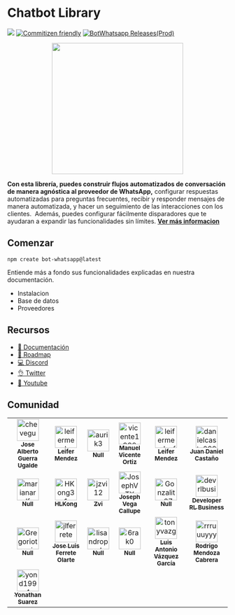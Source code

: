 # Chatbot Library
![](https://img.shields.io/npm/v/@bot-whatsapp/bot?color=%2300c200&label=%40bot-whatsapp)
[![Commitizen friendly](https://img.shields.io/badge/commitizen-friendly-brightgreen.svg)](http://commitizen.github.io/cz-cli/)
[![BotWhatsapp Releases(Prod)](https://github.com/codigoencasa/bot-whatsapp/actions/workflows/releases.yml/badge.svg)](https://github.com/codigoencasa/bot-whatsapp/actions/workflows/releases.yml)


<p align="center">
  <img width="300" src="https://i.imgur.com/Oauef6t.png">
</p>


**Con esta librería, puedes construir flujos automatizados de conversación de manera agnóstica al proveedor de WhatsApp,** configurar respuestas automatizadas para preguntas frecuentes, recibir y responder mensajes de manera automatizada, y hacer un seguimiento de las interacciones con los clientes.  Además, puedes configurar fácilmente disparadores que te ayudaran a expandir las funcionalidades sin límites. **[Ver más informacion](https://bot-whatsapp.netlify.app/)**

## Comenzar

```
npm create bot-whatsapp@latest
```

Entiende más a fondo sus funcionalidades explicadas en nuestra documentación.

- Instalacion
- Base de datos
- Proveedores

## Recursos
- [📄 Documentación](https://bot-whatsapp.netlify.app/)
- [🚀 Roadmap](https://github.com/orgs/codigoencasa/projects/1)
- [💻 Discord](https://link.codigoencasa.com/DISCORD)
- [👌 Twitter](https://twitter.com/leifermendez)
- [🎥 Youtube](https://www.youtube.com/watch?v=5lEMCeWEJ8o&list=PL_WGMLcL4jzWPhdhcUyhbFU6bC0oJd2BR)

## Comunidad
<!-- readme: collaborators,contributors -start -->
<table>
<tr>
    <td align="center">
        <a href="https://github.com/cheveguerra">
            <img src="https://avatars.githubusercontent.com/u/5891114?v=4" width="50;" alt="cheveguerra"/>
            <br />
            <sub><b>Jose Alberto Guerra Ugalde</b></sub>
        </a>
    </td>
    <td align="center">
        <a href="https://github.com/leifermendez">
            <img src="https://avatars.githubusercontent.com/u/15802366?v=4" width="50;" alt="leifermendez"/>
            <br />
            <sub><b>Leifer Mendez</b></sub>
        </a>
    </td>
    <td align="center">
        <a href="https://github.com/aurik3">
            <img src="https://avatars.githubusercontent.com/u/37228512?v=4" width="50;" alt="aurik3"/>
            <br />
            <sub><b>Null</b></sub>
        </a>
    </td>
    <td align="center">
        <a href="https://github.com/vicente1992">
            <img src="https://avatars.githubusercontent.com/u/57806030?v=4" width="50;" alt="vicente1992"/>
            <br />
            <sub><b>Manuel Vicente Ortiz</b></sub>
        </a>
    </td>
    <td align="center">
        <a href="https://github.com/leifermendezfroged">
            <img src="https://avatars.githubusercontent.com/u/97020486?v=4" width="50;" alt="leifermendezfroged"/>
            <br />
            <sub><b>Leifer Mendez</b></sub>
        </a>
    </td>
    <td align="center">
        <a href="https://github.com/danielcasta0398">
            <img src="https://avatars.githubusercontent.com/u/98791147?v=4" width="50;" alt="danielcasta0398"/>
            <br />
            <sub><b>Juan Daniel Castaño</b></sub>
        </a>
    </td></tr>
<tr>
    <td align="center">
        <a href="https://github.com/marianarolfo">
            <img src="https://avatars.githubusercontent.com/u/68322254?v=4" width="50;" alt="marianarolfo"/>
            <br />
            <sub><b>Null</b></sub>
        </a>
    </td>
    <td align="center">
        <a href="https://github.com/HKong31">
            <img src="https://avatars.githubusercontent.com/u/113340082?v=4" width="50;" alt="HKong31"/>
            <br />
            <sub><b>HLKong</b></sub>
        </a>
    </td>
    <td align="center">
        <a href="https://github.com/jzvi12">
            <img src="https://avatars.githubusercontent.com/u/10729787?v=4" width="50;" alt="jzvi12"/>
            <br />
            <sub><b>Zvi</b></sub>
        </a>
    </td>
    <td align="center">
        <a href="https://github.com/JosephVTX">
            <img src="https://avatars.githubusercontent.com/u/91026290?v=4" width="50;" alt="JosephVTX"/>
            <br />
            <sub><b>Joseph Vega Callupe</b></sub>
        </a>
    </td>
    <td align="center">
        <a href="https://github.com/Gonzalito87">
            <img src="https://avatars.githubusercontent.com/u/100331586?v=4" width="50;" alt="Gonzalito87"/>
            <br />
            <sub><b>Null</b></sub>
        </a>
    </td>
    <td align="center">
        <a href="https://github.com/devrlbusiness">
            <img src="https://avatars.githubusercontent.com/u/66280283?v=4" width="50;" alt="devrlbusiness"/>
            <br />
            <sub><b>Developer RL Business</b></sub>
        </a>
    </td></tr>
<tr>
    <td align="center">
        <a href="https://github.com/Gregoriotecnico">
            <img src="https://avatars.githubusercontent.com/u/118696506?v=4" width="50;" alt="Gregoriotecnico"/>
            <br />
            <sub><b>Null</b></sub>
        </a>
    </td>
    <td align="center">
        <a href="https://github.com/jlferrete">
            <img src="https://avatars.githubusercontent.com/u/36698913?v=4" width="50;" alt="jlferrete"/>
            <br />
            <sub><b>Jose Luis Ferrete Olarte</b></sub>
        </a>
    </td>
    <td align="center">
        <a href="https://github.com/lisandroprada">
            <img src="https://avatars.githubusercontent.com/u/7232326?v=4" width="50;" alt="lisandroprada"/>
            <br />
            <sub><b>Null</b></sub>
        </a>
    </td>
    <td align="center">
        <a href="https://github.com/6rak0">
            <img src="https://avatars.githubusercontent.com/u/12260031?v=4" width="50;" alt="6rak0"/>
            <br />
            <sub><b>Null</b></sub>
        </a>
    </td>
    <td align="center">
        <a href="https://github.com/tonyvazgar">
            <img src="https://avatars.githubusercontent.com/u/21047090?v=4" width="50;" alt="tonyvazgar"/>
            <br />
            <sub><b>Luis Antonio Vázquez García</b></sub>
        </a>
    </td>
    <td align="center">
        <a href="https://github.com/rrruuuyyy">
            <img src="https://avatars.githubusercontent.com/u/33061671?v=4" width="50;" alt="rrruuuyyy"/>
            <br />
            <sub><b>Rodrigo Mendoza Cabrera</b></sub>
        </a>
    </td></tr>
<tr>
    <td align="center">
        <a href="https://github.com/yond1994">
            <img src="https://avatars.githubusercontent.com/u/47557263?v=4" width="50;" alt="yond1994"/>
            <br />
            <sub><b>Yonathan Suarez</b></sub>
        </a>
    </td></tr>
</table>
<!-- readme: collaborators,contributors -end -->


